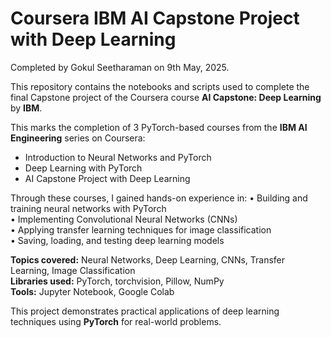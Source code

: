 # Coursera IBM AI Capstone Project with Deep Learning  
Completed by Gokul Seetharaman on 9th May, 2025.

This repository contains the notebooks and scripts used to complete the final Capstone project of the Coursera course **AI Capstone: Deep Learning** by **IBM**.

This marks the completion of 3 PyTorch-based courses from the **IBM AI Engineering** series on Coursera:
- Introduction to Neural Networks and PyTorch  
- Deep Learning with PyTorch  
- AI Capstone Project with Deep Learning

Through these courses, I gained hands-on experience in:
• Building and training neural networks with PyTorch  
• Implementing Convolutional Neural Networks (CNNs)  
• Applying transfer learning techniques for image classification  
• Saving, loading, and testing deep learning models

**Topics covered:** Neural Networks, Deep Learning, CNNs, Transfer Learning, Image Classification  
**Libraries used:** PyTorch, torchvision, Pillow, NumPy  
**Tools:** Jupyter Notebook, Google Colab

This project demonstrates practical applications of deep learning techniques using **PyTorch** for real-world problems.

